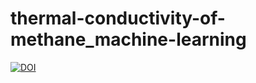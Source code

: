 # thermal-conductivity-of-methane_machine-learning



[![DOI](https://zenodo.org/badge/824296789.svg)](https://zenodo.org/doi/10.5281/zenodo.12659469)
